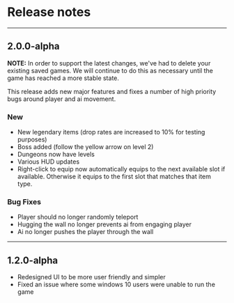 # Release notes

---

## 2.0.0-alpha

**NOTE:** In order to support the latest changes, we've had to delete your existing saved games. We will continue to do this as necessary until the game has reached a more stable state.

This release adds new major features and fixes a number of high priority bugs around player and ai movement.

### New

* New legendary items (drop rates are increased to 10% for testing purposes)
* Boss added (follow the yellow arrow on level 2)
* Dungeons now have levels
* Various HUD updates
* Right-click to equip now automatically equips to the next available slot if available. Otherwise it equips to the first slot that matches that item type.

### Bug Fixes

* Player should no longer randomly teleport
* Hugging the wall no longer prevents ai from engaging player
* Ai no longer pushes the player through the wall

---

## 1.2.0-alpha

* Redesigned UI to be more user friendly and simpler
* Fixed an issue where some windows 10 users were unable to run the game